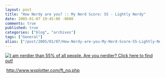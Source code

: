 ```yaml
---
layout: post
title: "How Nerdy are you? :: My Nerd Score: 55 - Lightly Nerdy"
date: 2005-01-07 19:45:00 -0600
comments: true
published: true
categories: ["blog", "archives"]
tags: ["General"]
alias: ["/post/2005/01/07/How-Nerdy-are-you-My-Nerd-Score-55-Lightly-Nerdy", "/post/2005/01/07/how-nerdy-are-you-my-nerd-score-55-lightly-nerdy"]
---
```

<!-- more -->
<P><A href="http://www.wxplotter.com/ft_nq.php"><IMG alt="I am nerdier than 55% of all people. Are you nerdier? Click here to find out!" src="http://www.wxplotter.com/images/ft/nq.php?val=8666"></A></P>
<P>&nbsp;<A href="http://www.wxplotter.com/ft_nq.php">http://www.wxplotter.com/ft_nq.php</A></P>

